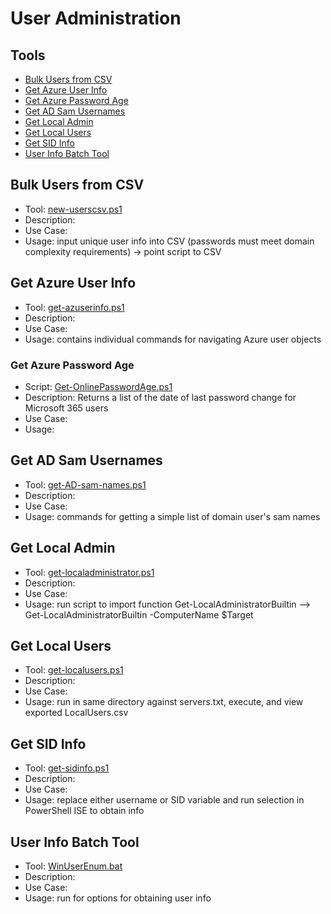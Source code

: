 # User Administration

## Tools

- [Bulk Users from CSV](#bulk-users-from-csv)
- [Get Azure User Info](#azure-user-info)
- [Get Azure Password Age](#get-azure-password-age)
- [Get AD Sam Usernames](#get-ad-sam-usernames)
- [Get Local Admin](#get-local-admin)
- [Get Local Users](#get-local-users)
- [Get SID Info](#get-sid-info)
- [User Info Batch Tool](#user-info-batch-tool)

## Bulk Users from CSV
- Tool: [new-userscsv.ps1](/tools/users/new-userscsv/New-UsersCSV.ps1)
- Description: 
- Use Case: 
- Usage: input unique user info into CSV (passwords must meet domain complexity requirements) -> point script to CSV

## Get Azure User Info
- Tool: [get-azuserinfo.ps1](/tools/users/Get-AzureUserInfo.ps1)
- Description: 
- Use Case:
- Usage: contains individual commands for navigating Azure user objects

### Get Azure Password Age
- Script: [Get-OnlinePasswordAge.ps1](/tools/users/Get-OnlinePasswordAge.ps1)
- Description: Returns a list of the date of last password change for Microsoft 365 users 
- Use Case:
- Usage: 

## Get AD Sam Usernames
- Tool: [get-AD-sam-names.ps1](/tools/users/Get-ADSAMUsernames.ps1)
- Description: 
- Use Case: 
- Usage: commands for getting a simple list of domain user's sam names

## Get Local Admin
- Tool: [get-localadministrator.ps1](/tools/users/Get-LocalAdmin.ps1)
- Description: 
- Use Case: 
- Usage: run script to import function Get-LocalAdministratorBuiltin --> Get-LocalAdministratorBuiltin -ComputerName $Target

## Get Local Users
- Tool: [get-localusers.ps1](/tools/users/Get-LocalUsers.ps1)
- Description: 
- Use Case: 
- Usage: run in same directory against servers.txt, execute, and view exported LocalUsers.csv

 ## Get SID Info
- Tool: [get-sidinfo.ps1](/tools/users/Get-SIDInfo.ps1)
- Description: 
- Use Case: 
- Usage: replace either username or SID variable and run selection in PowerShell ISE to obtain info

## User Info Batch Tool
- Tool: [WinUserEnum.bat](/tools/users/WinUserEnum.bat)
- Description: 
- Use Case: 
- Usage: run for options for obtaining user info

